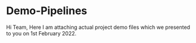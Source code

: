 # Demo-Pipelines
Hi Team,
Here I am attaching actual project demo files which we presented to you on 1st February 2022.
